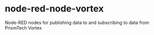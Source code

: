 # node-red-node-vortex
Node-RED nodes for publishing data to and subscribing to data from PrismTech Vortex
